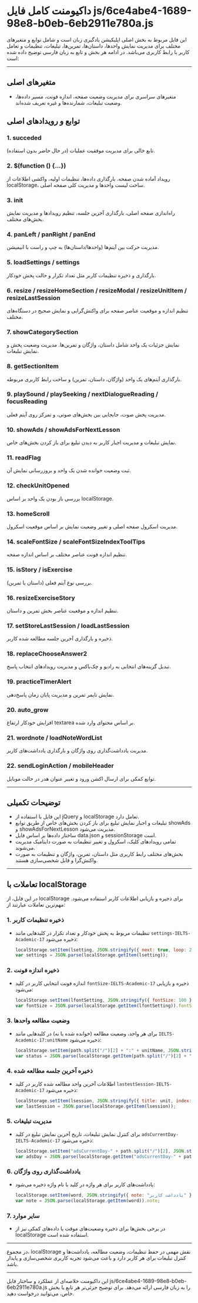 # داکیومنت کامل فایل js/6ce4abe4-1689-98e8-b0eb-6eb2911e780a.js

این فایل مربوط به بخش اصلی اپلیکیشن یادگیری زبان است و شامل توابع و متغیرهای مختلف برای مدیریت نمایش واحدها، داستان‌ها، تمرین‌ها، تبلیغات، تنظیمات و تعامل کاربر با رابط کاربری می‌باشد. در ادامه هر بخش و تابع به زبان فارسی توضیح داده شده است:

---

## متغیرهای اصلی
- متغیرهای سراسری برای مدیریت وضعیت صفحه، اندازه فونت، مسیر داده‌ها، وضعیت تبلیغات، شمارنده‌ها و غیره تعریف شده‌اند.

## توابع و رویدادهای اصلی

### 1. succeded
تابع خالی برای مدیریت موفقیت عملیات (در حال حاضر بدون استفاده).

### 2. $(function () {...})
رویداد آماده شدن صفحه. بارگذاری داده‌ها، تنظیمات اولیه، واکشی اطلاعات از localStorage، ساخت لیست واحدها و مدیریت کلی صفحه اصلی.

### 3. init
راه‌اندازی صفحه اصلی، بارگذاری آخرین جلسه، تنظیم رویدادها و مدیریت نمایش بخش‌های مختلف.

### 4. panLeft / panRight / panEnd
مدیریت حرکت بین آیتم‌ها (واحدها/داستان‌ها) به چپ و راست با انیمیشن.

### 5. loadSettings / settings
بارگذاری و ذخیره تنظیمات کاربر مثل تعداد تکرار و حالت پخش خودکار.

### 6. resize / resizeHomeSection / resizeModal / resizeUnitItem / resizeLastSession
تنظیم اندازه و موقعیت عناصر صفحه برای واکنش‌گرایی و نمایش صحیح در دستگاه‌های مختلف.

### 7. showCategorySection
نمایش جزئیات یک واحد شامل داستان، واژگان و تمرین‌ها. مدیریت وضعیت پخش و نمایش تبلیغات.

### 8. getSectionItem
بارگذاری آیتم‌های یک واحد (واژگان، داستان، تمرین) و ساخت رابط کاربری مربوطه.

### 9. playSound / playSeeking / nextDialogueReading / focusReading
مدیریت پخش صوت، جابجایی بین بخش‌های صوتی، و تمرکز روی آیتم فعلی.

### 10. showAds / showAdsForNextLesson
نمایش تبلیغات و مدیریت اجبار کاربر به دیدن تبلیغ برای باز کردن بخش‌های خاص.

### 11. readFlag
ثبت وضعیت خوانده شدن یک واحد و بروزرسانی نمایش آن.

### 12. checkUnitOpened
بررسی باز بودن یک واحد بر اساس localStorage.

### 13. homeScroll
مدیریت اسکرول صفحه اصلی و تغییر وضعیت نمایش بر اساس موقعیت اسکرول.

### 14. scaleFontSize / scaleFontSizeIndexToolTips
تنظیم اندازه فونت عناصر مختلف بر اساس اندازه صفحه.

### 15. isStory / isExercise
بررسی نوع آیتم فعلی (داستان یا تمرین).

### 16. resizeExerciseStory
تنظیم اندازه و موقعیت عناصر بخش تمرین و داستان.

### 17. setStoreLastSession / loadLastSession
ذخیره و بارگذاری آخرین جلسه مطالعه شده کاربر.

### 18. replaceChooseAnswer2
تبدیل گزینه‌های انتخابی به رادیو و چک‌باکس و مدیریت رویدادهای انتخاب پاسخ.

### 19. practiceTimerAlert
نمایش تایمر تمرین و مدیریت پایان زمان پاسخ‌دهی.

### 20. auto_grow
افزایش خودکار ارتفاع textarea بر اساس محتوای وارد شده.

### 21. wordnote / loadNoteWordList
مدیریت یادداشت‌گذاری روی واژگان و بارگذاری یادداشت‌های کاربر.

### 22. sendLoginAction / mobileHeader
توابع کمکی برای ارسال اکشن ورود و تغییر عنوان هدر در حالت موبایل.

---

## توضیحات تکمیلی
- این فایل با استفاده از jQuery و localStorage تعامل دارد.
- تبلیغات و اجبار نمایش تبلیغ برای باز کردن بخش‌های خاص از طریق توابع showAds و showAdsForNextLesson مدیریت می‌شود.
- ساختار داده‌ها بر اساس فایل data.json و sessionStorage است.
- تمامی رویدادهای کلیک، اسکرول و تغییر تنظیمات به صورت داینامیک مدیریت می‌شوند.
- بخش‌های مختلف رابط کاربری مثل داستان، تمرین، واژگان و تنظیمات به صورت واکنش‌گرا و قابل شخصی‌سازی هستند.

---

## تعاملات با localStorage

در این فایل، از localStorage برای ذخیره و بازیابی اطلاعات کاربر استفاده می‌شود. مهم‌ترین تعاملات عبارتند از:

### 1. ذخیره تنظیمات کاربر
- تنظیمات مربوط به پخش خودکار و تعداد تکرار در کلیدهایی مانند `settings-IELTS-Academic-17` ذخیره می‌شود:
  ```js
  localStorage.setItem(lsetting, JSON.stringify({ next: true, loop: 2 }));
  var settings = JSON.parse(localStorage.getItem(lsetting));
  ```

### 2. ذخیره اندازه فونت
- اندازه فونت انتخابی کاربر در کلید `fontSize-IELTS-Academic-17` ذخیره و بازیابی می‌شود:
  ```js
  localStorage.setItem(lfontSetting, JSON.stringify({ fontSize: 100 }));
  var fontSize = JSON.parse(localStorage.getItem(lfontSetting)).fontSize;
  ```

### 3. وضعیت مطالعه واحدها
- برای هر واحد، وضعیت مطالعه (خوانده شده یا نه) در کلیدهایی مانند `IELTS-Academic-17:unitName` ذخیره می‌شود:
  ```js
  localStorage.setItem(path.split("/")[2] + ":" + unitName, JSON.stringify({ read: true }));
  var status = JSON.parse(localStorage.getItem(path.split("/")[2] + ":" + unitName));
  ```

### 4. ذخیره آخرین جلسه مطالعه شده
- اطلاعات آخرین واحد مطالعه شده کاربر در کلید `lastestSession-IELTS-Academic-17` ذخیره می‌شود:
  ```js
  localStorage.setItem(lsession, JSON.stringify({ title: unit, index: idx, ... }));
  var lastSession = JSON.parse(localStorage.getItem(lsession));
  ```

### 5. مدیریت تبلیغات
- برای کنترل نمایش تبلیغات، تاریخ آخرین نمایش تبلیغ در کلید `adsCurrentDay-IELTS-Academic-17` ذخیره می‌شود:
  ```js
  localStorage.setItem("adsCurrentDay-" + path.split("/")[2], JSON.stringify({ adsCurrentDay: today }));
  var adsDay = JSON.parse(localStorage.getItem("adsCurrentDay-" + path.split("/")[2]));
  ```

### 6. یادداشت‌گذاری روی واژگان
- یادداشت‌های کاربر برای هر واژه در کلید با نام واژه ذخیره می‌شود:
  ```js
  localStorage.setItem(word, JSON.stringify({ note: "یادداشت کاربر" }));
  var note = JSON.parse(localStorage.getItem(word)).note;
  ```

### 7. سایر موارد
- در برخی بخش‌ها برای ذخیره وضعیت‌های موقت یا داده‌های کمکی نیز از localStorage استفاده شده است.

---

در مجموع، localStorage نقش مهمی در حفظ تنظیمات، وضعیت مطالعه، یادداشت‌ها و کنترل تبلیغات برای هر کاربر دارد و باعث می‌شود تجربه کاربری شخصی‌سازی و پایدار باشد.

---

این داکیومنت خلاصه‌ای از عملکرد و ساختار فایل js/6ce4abe4-1689-98e8-b0eb-6eb2911e780a.js را به زبان فارسی ارائه می‌دهد. برای توضیح جزئی‌تر هر تابع یا بخش خاص، می‌توانید درخواست دهید.
